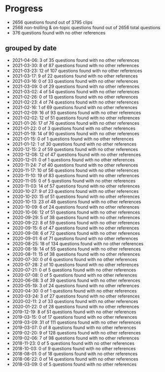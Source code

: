 # Progress
* 2656 questions found out of 3795 clips
* 2568 non-trolling & on-topic questions found out of 2656 total questions
* 376 questions found with no other references
## grouped by date
* 2021-04-06: 3 of 35 questions found with no other references
* 2021-03-30: 8 of 87 questions found with no other references
* 2021-03-23: 12 of 107 questions found with no other references
* 2021-03-17: 9 of 22 questions found with no other references
* 2021-03-16: 0 of 33 questions found with no other references
* 2021-03-09: 0 of 29 questions found with no other references
* 2021-03-02: 4 of 54 questions found with no other references
* 2021-02-26: 0 of 13 questions found with no other references
* 2021-02-23: 4 of 74 questions found with no other references
* 2021-02-16: 1 of 69 questions found with no other references
* 2021-02-09: 16 of 93 questions found with no other references
* 2021-02-02: 12 of 51 questions found with no other references
* 2021-01-26: 17 of 76 questions found with no other references
* 2021-01-22: 0 of 3 questions found with no other references
* 2021-01-19: 14 of 90 questions found with no other references
* 2021-01-15: 0 of 1 questions found with no other references
* 2021-01-12: 1 of 30 questions found with no other references
* 2020-12-15: 2 of 59 questions found with no other references
* 2020-12-08: 12 of 47 questions found with no other references
* 2020-12-01: 0 of 1 questions found with no other references
* 2020-11-24: 7 of 40 questions found with no other references
* 2020-11-17: 10 of 56 questions found with no other references
* 2020-11-10: 19 of 83 questions found with no other references
* 2020-11-05: 0 of 5 questions found with no other references
* 2020-11-03: 14 of 57 questions found with no other references
* 2020-10-27: 9 of 23 questions found with no other references
* 2020-10-20: 15 of 51 questions found with no other references
* 2020-10-13: 23 of 48 questions found with no other references
* 2020-10-09: 6 of 24 questions found with no other references
* 2020-10-06: 12 of 51 questions found with no other references
* 2020-09-29: 5 of 38 questions found with no other references
* 2020-09-22: 8 of 59 questions found with no other references
* 2020-09-15: 6 of 47 questions found with no other references
* 2020-09-08: 6 of 72 questions found with no other references
* 2020-09-01: 6 of 71 questions found with no other references
* 2020-08-25: 18 of 134 questions found with no other references
* 2020-08-18: 14 of 55 questions found with no other references
* 2020-08-11: 15 of 38 questions found with no other references
* 2020-07-30: 0 of 6 questions found with no other references
* 2020-07-28: 2 of 10 questions found with no other references
* 2020-07-21: 0 of 5 questions found with no other references
* 2020-07-08: 0 of 5 questions found with no other references
* 2020-06-08: 3 of 39 questions found with no other references
* 2020-05-19: 3 of 24 questions found with no other references
* 2020-04-30: 0 of 1 questions found with no other references
* 2020-03-24: 3 of 27 questions found with no other references
* 2020-02-11: 2 of 33 questions found with no other references
* 2020-01-22: 0 of 28 questions found with no other references
* 2019-12-19: 8 of 51 questions found with no other references
* 2019-03-15: 0 of 17 questions found with no other references
* 2019-03-09: 31 of 111 questions found with no other references
* 2019-03-07: 0 of 8 questions found with no other references
* 2019-02-20: 9 of 128 questions found with no other references
* 2019-02-06: 7 of 98 questions found with no other references
* 2018-11-23: 0 of 5 questions found with no other references
* 2018-10-03: 0 of 9 questions found with no other references
* 2018-08-01: 0 of 18 questions found with no other references
* 2018-06-22: 0 of 14 questions found with no other references
* 2018-03-09: 0 of 5 questions found with no other references
